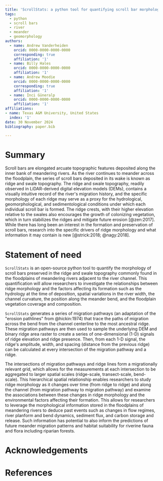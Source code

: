```yaml
---
title: 'ScrollStats: a python tool for quantifying scroll bar morphology on meandering rivers'
tags: 
  - python
  - scroll bars
  - river
  - meander
  - geomorphology
authors:
  - name: Andrew Vanderheiden
    orcid: 0000-0000-0000-0000 
    corresponding: true
    affiliation: '1'
  - name: Billy Hales
    orcid: 0000-0000-0000-0000 
    affiliation: '1'
  - name: Andrew Moodie
    orcid: 0000-0000-0000-0000 
    corresponding: true
    affiliation: '1'
  - name: İnci Güneralp 
    orcid: 0000-0000-0000-0000 
    affiliation: '1'
affiliations:
- name: Texas A&M University, United States
  index: '1'
date: 30 November 2024
bibliography: paper.bib

---
```

# Summary
Scroll bars are elongated arcuate topographic features deposited along the inner bank of meandering rivers. As the river continues to meander across the floodplain, the series of scroll bars deposited in its wake is known as ridge and swale topography. The ridge and swale topography, readily observed in LiDAR-derived digital elevation models (DEMs), contains a visually intuitive record of the river's migration history, and the specific morphology of each ridge may serve as a proxy for the hydrological, geomorphological, and sedimentological conditions under which each individual scroll bar is formed. The ridge crests, with their higher elevation relative to the swales also encourages the growth of colonizing vegetation, which in turn stabilizes the ridges and mitigate future erosion [@zen:2017]. While there has long been an interest in the formation and preservation of scroll bars, research into the specific drivers of ridge morphology and what information it may contain is new [@strick:2018; @nagy:2018]. 

# Statement of need
`ScrollStats` is an open-source python tool to quantify the morphology of scroll bars preserved in the ridge and swale topography commonly found in the floodplains of meandering rivers adjacent to the river channel. This quantification will allow researchers to investigate the relationships between ridge morphology and the factors affecting its formation such as the hydrology at the time of deposition, spatial variations in the river width, the channel curvature, the position along the meander bend, and the floodplain vegetation coverage and composition.

`ScrollStats` generates a series of migration pathways (an adaptation of the "erosion pathlines" from @hickin:1974) that trace the paths of migration across the bend from the channel centerline to the most ancestral ridge. These migration pathways are then used to sample the underlying DEM and binary ridge area raster to create a series of one-dimensional (1-D) signals of ridge elevation and ridge presence. Then, from each 1-D signal, the ridge's amplitude, width, and spacing (distance from the previous ridge) can be calculated at every intersection of the migration pathway and a ridge.

The intersections of migration pathways and ridge lines form a migrationally relevant grid, which allows for the measurements at each intersection to be aggregated to larger spatial scales (ridge-scale, transect-scale, bend-scale). This hierarchical spatial relationship enables researchers to study ridge morphology as it changes over time (from ridge to ridge) and along the channel (from migration pathway to migration pathway) and examine the associations between these changes in ridge morphology and the environmental factors affecting their formation. This allows for researchers to leverage the morphological information stored in the floodplains of meandering rivers to deduce past events such as changes in flow regimes, river planform and bend dynamics, sediment flux, and carbon storage and release. Such information has potential to also inform the predictions of future meander migration patterns and habitat suitability for riverine fauna and flora including riparian forests.

# Acknowledgements

# References 